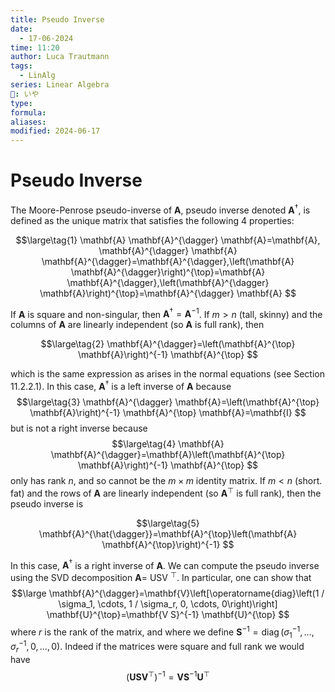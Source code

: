 ```yaml
---
title: Pseudo Inverse
date:
  - 17-06-2024
time: 11:20
author: Luca Trautmann
tags:
  - LinAlg
series: Linear Algebra
🍙: いや
type: 
formula: 
aliases: 
modified: 2024-06-17
---
```

# Pseudo Inverse
The Moore-Penrose pseudo-inverse of $\mathbf{A}$, pseudo inverse denoted $\mathbf{A}^{\dagger}$, is defined as the unique matrix that satisfies the following 4 properties:

$$\large\tag{1}
\mathbf{A} \mathbf{A}^{\dagger} \mathbf{A}=\mathbf{A}, \mathbf{A}^{\dagger} \mathbf{A} \mathbf{A}^{\dagger}=\mathbf{A}^{\dagger},\left(\mathbf{A} \mathbf{A}^{\dagger}\right)^{\top}=\mathbf{A} \mathbf{A}^{\dagger},\left(\mathbf{A}^{\dagger} \mathbf{A}\right)^{\top}=\mathbf{A}^{\dagger} \mathbf{A}
$$

If $\mathbf{A}$ is square and non-singular, then $\mathbf{A}^{\dagger}=\mathbf{A}^{-1}$.
If $m>n$ (tall, skinny) and the columns of $\mathbf{A}$ are linearly independent (so $\mathbf{A}$ is full rank), then

$$\large\tag{2}
\mathbf{A}^{\dagger}=\left(\mathbf{A}^{\top} \mathbf{A}\right)^{-1} \mathbf{A}^{\top}
$$

which is the same expression as arises in the normal equations (see Section 11.2.2.1). In this case, $\mathbf{A}^{\dagger}$ is a left inverse of $\mathbf{A}$ because
$$\large\tag{3}
\mathbf{A}^{\dagger} \mathbf{A}=\left(\mathbf{A}^{\top} \mathbf{A}\right)^{-1} \mathbf{A}^{\top} \mathbf{A}=\mathbf{I}
$$
but is not a right inverse because
$$\large\tag{4}
\mathbf{A} \mathbf{A}^{\dagger}=\mathbf{A}\left(\mathbf{A}^{\top} \mathbf{A}\right)^{-1} \mathbf{A}^{\top}
$$
only has rank $n$, and so cannot be the $m \times m$ identity matrix.
If $m<n$ (short. fat) and the rows of $\mathbf{A}$ are linearly independent (so $\mathbf{A}^{\top}$ is full rank), then the pseudo inverse is

$$\large\tag{5}
\mathbf{A}^{\hat{\dagger}}=\mathbf{A}^{\top}\left(\mathbf{A} \mathbf{A}^{\top}\right)^{-1}
$$

In this case, $\mathbf{A}^{\dagger}$ is a right inverse of $\mathbf{A}$.
We can compute the pseudo inverse using the SVD decomposition $\mathbf{A}=$ USV $^{\top}$. In particular, one can show that
$$\large
\mathbf{A}^{\dagger}=\mathbf{V}\left[\operatorname{diag}\left(1 / \sigma_1, \cdots, 1 / \sigma_r, 0, \cdots, 0\right)\right] \mathbf{U}^{\top}=\mathbf{V S}^{-1} \mathbf{U}^{\top}
$$
where $r$ is the rank of the matrix, and where we define $\mathbf{S}^{-1}=\operatorname{diag}\left(\sigma_1^{-1}, \ldots, \sigma_r^{-1}, 0, \ldots, 0\right)$. Indeed if the matrices were square and full rank we would have
$$
\left(\mathbf{U S V}^{\top}\right)^{-1}=\mathbf{V S}^{-1} \mathbf{U}^{\top}
$$